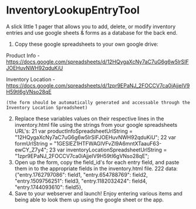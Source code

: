 # InventoryLookupEntryTool
A slick little 1 pager that allows you to add, delete, or modify inventory entries and use google sheets &amp; forms as a database for the back end. 

1. Copy these google spreadsheets to your own google drive: 

Product Info - https://docs.google.com/spreadsheets/d/12HQygaXcNy7aC7uG6g6w5lrSIFJOEHuvNWH92qduKiU

Inventory Location - https://docs.google.com/spreadsheets/d/1zpr9EPaNJ_2FOCCV7ca0iAjjeIV9H59tI6gVNso28qE
    
    (the form should be automatically generated and accessable through the Inventory Location Spreadsheet) 
2. Replace these variables values on their respective lines in the inventory.html file using the strings from your google spreadsheets URL's:
    21    var productInfoSpreadsheetUrlString = "12HQygaXcNy7aC7uG6g6w5lrSIFJOEHuvNWH92qduKiU";
    22    var formUrlString = "1GESlEZ1HTFWAGIVFvZl9A6mntXTaauF63-ewCY_Z7y4";
    23    var inventoryLocationSpreadsheetUrlString = "1zpr9EPaNJ_2FOCCV7ca0iAjjeIV9H59tI6gVNso28qE";
3. Open up the form, copy the field_id's for each entry field, and paste them in to the appropriate fields in the inventory.html file. 
    222    data: {"entry.1762797086": field1, "entry.654788769": field2, "entry.1509756251": field3, "entry.1182032424": field4, "entry.1744093610": field5},
4. Save to your webserver and launch! Enjoy entering various items and being able to look them up using the google sheet or the app. 

